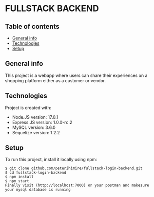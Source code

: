 # FULLSTACK BACKEND

## Table of contents

- [General info](#general-info)
- [Technologies](#technologies)
- [Setup](#setup)
<!-- - [Sources](#sources)
- [Demo](#demo) -->

## General info

This project is a webapp where users can share their experiences on a shopping platform either as a customer or vendor.

## Technologies

Project is created with:

- Node.JS version: 17.0.1
- Express.JS version: 1.0.0-rc.2
- MySQL version: 3.6.0
- Sequelize version: 1.2.2

## Setup

To run this project, install it locally using npm:

```
$ git clone github.com/peterihimire/fullstack-login-backend.git
$ cd fullstack-login-backend
$ npm install
$ npm start
Finally visit (http://localhost:7000) on your postman and makesure your mysql database is running
```

<!-- ## Sources

This app is inspired by vasiti webapp project. [@vasiti](https://www.vasiti.com) -->

<!-- ## Demo

You can view the live demo of this application by visiting this [link](https://vasitiexperience.netlify.app) -->
